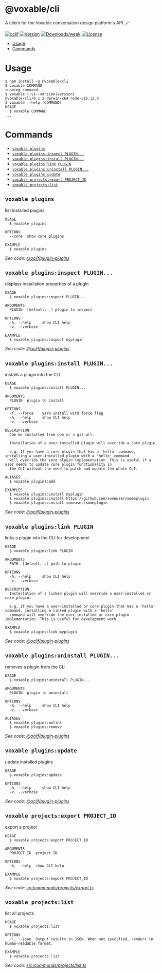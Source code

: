 @voxable/cli
============

A client for the Voxable conversation design platform&#39;s API. 🪄

[![oclif](https://img.shields.io/badge/cli-oclif-brightgreen.svg)](https://oclif.io)
[![Version](https://img.shields.io/npm/v/@voxable/cli.svg)](https://npmjs.org/package/@voxable/cli)
[![Downloads/week](https://img.shields.io/npm/dw/@voxable/cli.svg)](https://npmjs.org/package/@voxable/cli)
[![License](https://img.shields.io/npm/l/@voxable/cli.svg)](https://github.com/voxable/cli/blob/master/package.json)

<!-- toc -->
* [Usage](#usage)
* [Commands](#commands)
<!-- tocstop -->
# Usage
<!-- usage -->
```sh-session
$ npm install -g @voxable/cli
$ voxable COMMAND
running command...
$ voxable (-v|--version|version)
@voxable/cli/0.1.2 darwin-x64 node-v15.12.0
$ voxable --help [COMMAND]
USAGE
  $ voxable COMMAND
...
```
<!-- usagestop -->
# Commands
<!-- commands -->
* [`voxable plugins`](#voxable-plugins)
* [`voxable plugins:inspect PLUGIN...`](#voxable-pluginsinspect-plugin)
* [`voxable plugins:install PLUGIN...`](#voxable-pluginsinstall-plugin)
* [`voxable plugins:link PLUGIN`](#voxable-pluginslink-plugin)
* [`voxable plugins:uninstall PLUGIN...`](#voxable-pluginsuninstall-plugin)
* [`voxable plugins:update`](#voxable-pluginsupdate)
* [`voxable projects:export PROJECT_ID`](#voxable-projectsexport-project_id)
* [`voxable projects:list`](#voxable-projectslist)

## `voxable plugins`

list installed plugins

```
USAGE
  $ voxable plugins

OPTIONS
  --core  show core plugins

EXAMPLE
  $ voxable plugins
```

_See code: [@oclif/plugin-plugins](https://github.com/oclif/plugin-plugins/blob/v1.10.0/src/commands/plugins/index.ts)_

## `voxable plugins:inspect PLUGIN...`

displays installation properties of a plugin

```
USAGE
  $ voxable plugins:inspect PLUGIN...

ARGUMENTS
  PLUGIN  [default: .] plugin to inspect

OPTIONS
  -h, --help     show CLI help
  -v, --verbose

EXAMPLE
  $ voxable plugins:inspect myplugin
```

_See code: [@oclif/plugin-plugins](https://github.com/oclif/plugin-plugins/blob/v1.10.0/src/commands/plugins/inspect.ts)_

## `voxable plugins:install PLUGIN...`

installs a plugin into the CLI

```
USAGE
  $ voxable plugins:install PLUGIN...

ARGUMENTS
  PLUGIN  plugin to install

OPTIONS
  -f, --force    yarn install with force flag
  -h, --help     show CLI help
  -v, --verbose

DESCRIPTION
  Can be installed from npm or a git url.

  Installation of a user-installed plugin will override a core plugin.

  e.g. If you have a core plugin that has a 'hello' command, installing a user-installed plugin with a 'hello' command 
  will override the core plugin implementation. This is useful if a user needs to update core plugin functionality in 
  the CLI without the need to patch and update the whole CLI.

ALIASES
  $ voxable plugins:add

EXAMPLES
  $ voxable plugins:install myplugin 
  $ voxable plugins:install https://github.com/someuser/someplugin
  $ voxable plugins:install someuser/someplugin
```

_See code: [@oclif/plugin-plugins](https://github.com/oclif/plugin-plugins/blob/v1.10.0/src/commands/plugins/install.ts)_

## `voxable plugins:link PLUGIN`

links a plugin into the CLI for development

```
USAGE
  $ voxable plugins:link PLUGIN

ARGUMENTS
  PATH  [default: .] path to plugin

OPTIONS
  -h, --help     show CLI help
  -v, --verbose

DESCRIPTION
  Installation of a linked plugin will override a user-installed or core plugin.

  e.g. If you have a user-installed or core plugin that has a 'hello' command, installing a linked plugin with a 'hello' 
  command will override the user-installed or core plugin implementation. This is useful for development work.

EXAMPLE
  $ voxable plugins:link myplugin
```

_See code: [@oclif/plugin-plugins](https://github.com/oclif/plugin-plugins/blob/v1.10.0/src/commands/plugins/link.ts)_

## `voxable plugins:uninstall PLUGIN...`

removes a plugin from the CLI

```
USAGE
  $ voxable plugins:uninstall PLUGIN...

ARGUMENTS
  PLUGIN  plugin to uninstall

OPTIONS
  -h, --help     show CLI help
  -v, --verbose

ALIASES
  $ voxable plugins:unlink
  $ voxable plugins:remove
```

_See code: [@oclif/plugin-plugins](https://github.com/oclif/plugin-plugins/blob/v1.10.0/src/commands/plugins/uninstall.ts)_

## `voxable plugins:update`

update installed plugins

```
USAGE
  $ voxable plugins:update

OPTIONS
  -h, --help     show CLI help
  -v, --verbose
```

_See code: [@oclif/plugin-plugins](https://github.com/oclif/plugin-plugins/blob/v1.10.0/src/commands/plugins/update.ts)_

## `voxable projects:export PROJECT_ID`

export a project

```
USAGE
  $ voxable projects:export PROJECT_ID

ARGUMENTS
  PROJECT_ID  project ID

OPTIONS
  -h, --help  show CLI help

EXAMPLE
  $ voxable projects:export PROJECT_ID
```

_See code: [src/commands/projects/export.ts](https://github.com/voxable/cli/blob/v0.1.2/src/commands/projects/export.ts)_

## `voxable projects:list`

list all projects

```
USAGE
  $ voxable projects:list

OPTIONS
  -j, --json  Output results in JSON. When not specified, renders in human-readable format.

EXAMPLE
  $ voxable projects:list
```

_See code: [src/commands/projects/list.ts](https://github.com/voxable/cli/blob/v0.1.2/src/commands/projects/list.ts)_
<!-- commandsstop -->
